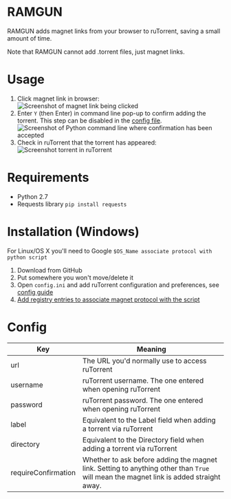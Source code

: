 # RAMGUN

RAMGUN adds magnet links from your browser to ruTorrent, saving a small amount of time.

Note that RAMGUN cannot add .torrent files, just magnet links.

# Usage

1. Click magnet link in browser:  
![Screenshot of magnet link being clicked](../master/screenshots/01-click-link.png?raw=true)
2. Enter `Y` (then Enter) in command line pop-up to confirm adding the torrent. This step can be disabled in the [config file](#config).
![Screenshot of Python command line where confirmation has been accepted](../master/screenshots/02-confirm-add.png?raw=true)
3. Check in ruTorrent that the torrent has appeared:  
![Screenshot torrent in ruTorrent](../master/screenshots/03-success.png?raw=true)

# Requirements

- Python 2.7
- Requests library `pip install requests`

# Installation (Windows)

For Linux/OS X you'll need to Google `$OS_Name associate protocol with python script`

1. Download from GitHub
2. Put somewhere you won't move/delete it
3. Open `config.ini` and add ruTorrent configuration and preferences, see [config guide](#config)
4. [Add registry entries to associate magnet protocol with the script](https://support.shotgunsoftware.com/hc/en-us/articles/219031308-Launching-applications-using-custom-browser-protocols)

# Config

| Key                 | Meaning                                                                                                                               |
|---------------------|---------------------------------------------------------------------------------------------------------------------------------------|
| url                 | The URL you'd normally use to access ruTorrent                                                                                        |
| username            | ruTorrent username. The one entered when opening ruTorrent                                                                            |
| password            | ruTorrent password. The one entered when opening ruTorrent                                                                            |
| label               | Equivalent to the Label field when adding a torrent via ruTorrent                                                                     |
| directory           | Equivalent to the Directory field when adding a torrent via ruTorrent                                                                 |
| requireConfirmation | Whether to ask before adding the magnet link. Setting to anything other than `True` will mean the magnet link is added straight away. |

